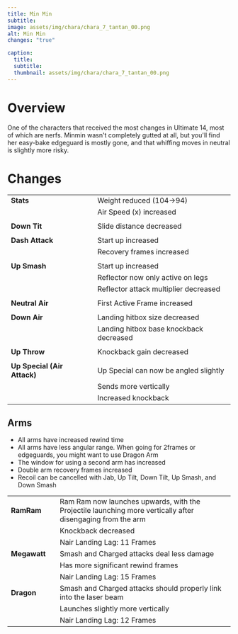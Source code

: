 ```yaml
---
title: Min Min
subtitle: 
image: assets/img/chara/chara_7_tantan_00.png
alt: Min Min
changes: "true"

caption:
  title:
  subtitle: 
  thumbnail: assets/img/chara/chara_7_tantan_00.png
---
```



# Overview 

One of the characters that received the most changes in Ultimate 14, most of which are nerfs. Minmin wasn't completely gutted at all, but you'll find her easy-bake edgeguard is mostly gone, and that whiffing moves in neutral is slightly more risky.

# Changes

| |  |  |
| :----------- | :-----: | ----------- |
| **Stats** | | Weight reduced (104->94) |
| | | Air Speed (x) increased |
| | |  |
| **Down Tit** | | Slide distance decreased |
| | | |
| **Dash Attack** | | Start up increased |
| | | Recovery frames increased |
| | | |
| **Up Smash** | | Start up increased |
| | | Reflector now only active on legs |
| | | Reflector attack multiplier decreased |
| | | |
| **Neutral Air** | | First Active Frame increased |
| | | |
| **Down Air** | | Landing hitbox size decreased |
| | | Landing hitbox base knockback decreased |
| | | |
| **Up Throw** | | Knockback gain decreased |
| | | |
| **Up Special (Air Attack)** | | Up Special can now be angled slightly |
| | | Sends more vertically |
| | | Increased knockback |

## Arms

- All arms have increased rewind time
- All arms have less angular range. When going for 2frames or edgeguards, you might want to use Dragon Arm
- The window for using a second arm has increased
- Double arm recovery frames increased
- Recoil can be cancelled with Jab, Up Tilt, Down Tilt, Up Smash, and Down Smash

| |  |  |
| :----------- | :-----: | ----------- |
| **RamRam** | | Ram Ram now launches upwards, with the Projectile launching more vertically after disengaging from the arm |
| | | Knockback decreased |
| | | Nair Landing Lag: 11 Frames |
| **Megawatt** | | Smash and Charged attacks deal less damage |
| | | Has more significant rewind frames |
| | | Nair Landing Lag: 15 Frames |
| **Dragon** | | Smash and Charged attacks should properly link into the laser beam |
| | | Launches slightly more vertically |
| | | Nair Landing Lag: 12 Frames |
